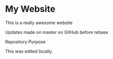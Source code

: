 # My Website

This is a really awesome website

Updates made on master on GitHub before rebase

 Repository Purpose

This was edited locally.
